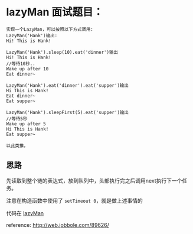 # lazyMan 面试题目：

```
实现一个LazyMan，可以按照以下方式调用:
LazyMan('Hank')输出:
Hi! This is Hank!

LazyMan('Hank').sleep(10).eat('dinner')输出
Hi! This is Hank!
//等待10秒..
Wake up after 10
Eat dinner~

LazyMan('Hank').eat('dinner').eat('supper')输出
Hi This is Hank!
Eat dinner~
Eat supper~

LazyMan('Hank').sleepFirst(5).eat('supper')输出
//等待5秒
Wake up after 5
Hi This is Hank!
Eat supper~

以此类推。
```

## 思路

先读取到整个链的表达式，放到队列中，头部执行完之后调用next执行下一个任务。

注意在构造函数中使用了 `setTimeout 0`，就是做上述事情的

代码在 [lazyMan](./indexjs)

reference: http://web.jobbole.com/89626/

